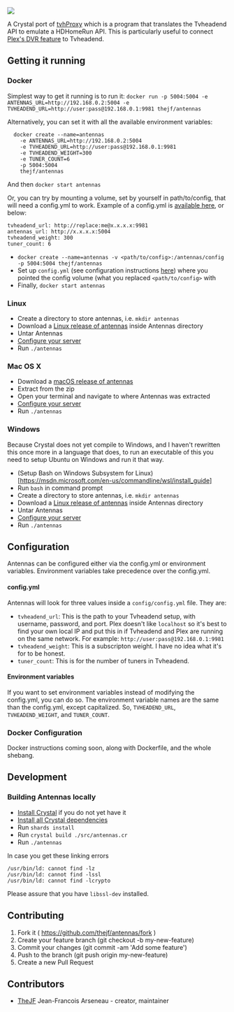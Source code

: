 <img src="https://github.com/TheJF/antennas/blob/add_frontend/src/assets/images/Antennas-Logo.svg" />

A Crystal port of [tvhProxy](https://github.com/jkaberg/tvhProxy) which is a program that translates the Tvheadend API to emulate a HDHomeRun API. This is particularly useful to connect [Plex's DVR feature](https://www.plex.tv/features/live-tv-dvr/) to Tvheadend.

## Getting it running

### Docker

Simplest way to get it running is to run it:
`docker run -p 5004:5004 -e ANTENNAS_URL=http://192.168.0.2:5004 -e TVHEADEND_URL=http://user:pass@192.168.0.1:9981 thejf/antennas`

Alternatively, you can set it with all the available environment variables:
```
  docker create --name=antennas
    -e ANTENNAS_URL=http://192.168.0.2:5004
    -e TVHEADEND_URL=http://user:pass@192.168.0.1:9981
    -e TVHEADEND_WEIGHT=300
    -e TUNER_COUNT=6
    -p 5004:5004
    thejf/antennas
```

And then `docker start antennas`

Or, you can try by mounting a volume, set by yourself in path/to/config, that will need a config.yml to work. Example of a config.yml is [available here](https://github.com/TheJF/antennas/blob/master/config/config.yml), or below:
```
tvheadend_url: http://replace:me@x.x.x.x:9981
antennas_url: http://x.x.x.x:5004
tvheadend_weight: 300
tuner_count: 6
```

* `docker create --name=antennas -v <path/to/config>:/antennas/config -p 5004:5004 thejf/antennas`
* Set up `config.yml` (see configuration instructions [here](https://github.com/TheJF/antennas#configuration)) where you pointed the config volume (what you replaced `<path/to/config>` with
* Finally, `docker start antennas`

### Linux

* Create a directory to store antennas, i.e. `mkdir antennas`
* Download a [Linux release of antennas](https://github.com/TheJF/antennas/releases) inside Antennas directory
* Untar Antennas
* [Configure your server](https://github.com/TheJF/antennas#configuration)
* Run `./antennas`

### Mac OS X

* Download a [macOS release of antennas](https://github.com/TheJF/antennas/releases)
* Extract from the zip
* Open your terminal and navigate to where Antennas was extracted
* [Configure your server](https://github.com/TheJF/antennas#configuration)
* Run `./antennas`

### Windows

Because Crystal does not yet compile to Windows, and I haven't rewritten this once more in a language that does, to run an executable of this you need to setup Ubuntu on Windows and run it that way.

* (Setup Bash on Windows Subsystem for Linux)[https://msdn.microsoft.com/en-us/commandline/wsl/install_guide]
* Run `bash` in command prompt
* Create a directory to store antennas, i.e. `mkdir antennas`
* Download a [Linux release of antennas](https://github.com/TheJF/antennas/releases) inside Antennas directory
* Untar Antennas
* [Configure your server](https://github.com/TheJF/antennas#configuration)
* Run `./antennas`

## Configuration

Antennas can be configured either via the config.yml or environment variables. Environment variables take precedence over the config.yml.

#### config.yml

Antennas will look for three values inside a `config/config.yml` file. They are:

* `tvheadend_url`: This is the path to your Tvheadend setup, with username, password, and port. Plex doesn't like `localhost` so it's best to find your own local IP and put this in if Tvheadend and Plex are running on the same network. For example: `http://user:pass@192.168.0.1:9981`
* `tvheadend_weight`: This is a subscripton weight. I have no idea what it's for to be honest.
* `tuner_count`: This is for the number of tuners in Tvheadend.

#### Environment variables

If you want to set environment variables instead of modifying the config.yml, you can do so. The environment variable names are the same than the config.yml, except capitalized. So, `TVHEADEND_URL`, `TVHEADEND_WEIGHT`, and `TUNER_COUNT`.

### Docker Configuration

Docker instructions coming soon, along with Dockerfile, and the whole shebang.

## Development

### Building Antennas locally
* [Install Crystal](https://crystal-lang.org/docs/installation/) if you do not yet have it
* [Install all Crystal dependencies](https://github.com/crystal-lang/crystal/wiki/All-required-libraries)
* Run `shards install`
* Run `crystal build ./src/antennas.cr`
* Run `./antennas`

In case you get these linking errors

```
/usr/bin/ld: cannot find -lz
/usr/bin/ld: cannot find -lssl
/usr/bin/ld: cannot find -lcrypto
```

Please assure that you have `libssl-dev` installed.


## Contributing

1. Fork it ( https://github.com/thejf/antennas/fork )
2. Create your feature branch (git checkout -b my-new-feature)
3. Commit your changes (git commit -am 'Add some feature')
4. Push to the branch (git push origin my-new-feature)
5. Create a new Pull Request

## Contributors

- [TheJF](https://github.com/[your-github-name]) Jean-Francois Arseneau - creator, maintainer
